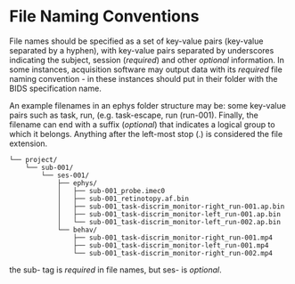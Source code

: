 # File Naming Conventions

File names should be specified as a set of key-value pairs (key-value separated by a hyphen), 
with key-value pairs separated by underscores indicating the subject, session (*required*)
and other *optional* information. In some instances, acquisition software may output data with its *required* file naming convention - 
in these instances should put in their folder with the BIDS specification name. 


An example filenames in an ephys folder structure may be:
some key-value pairs such as task, run,  (e.g. task-escape, run (run-001). Finally, the filename
can end with a suffix (*optional*) that indicates a logical group to which it belongs. 
Anything after the left-most stop (.) is considered the file extension. 

```
└── project/
    └── sub-001/
        └── ses-001/
            ├── ephys/
            │   ├── sub-001_probe.imec0
            │   ├── sub-001_retinotopy.af.bin
            │   ├── sub-001_task-discrim_monitor-right_run-001.ap.bin
            │   ├── sub-001_task-discrim_monitor-left_run-001.ap.bin
            │   └── sub-001_task-discrim_monitor-left_run-002.ap.bin
            └── behav/
                ├── sub-001_task-discrim_monitor-right_run-001.mp4
                ├── sub-001_task-discrim_monitor-left_run-001.mp4
                └── sub-001_task-discrim_monitor-right_run-002.mp4
```
the sub-<label> tag is *required* in file names, but ses-<label> is *optional*. 



